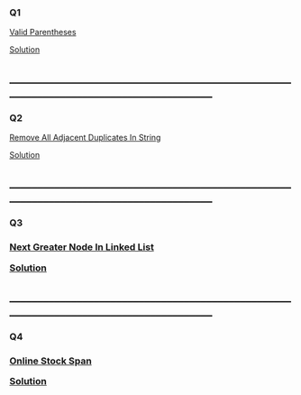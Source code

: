<h3>Q1</h3>
<a href = "https://leetcode.com/problems/remove-all-adjacent-duplicates-in-string/">Valid Parentheses</a>

<a href = "https://github.com/AbdullmenemFayez/Data-Structer-course-2022-2023/blob/main/3.Stack/Solutions/Valid%20Parentheses.java">Solution</a>

<h2>______________________________________________________________________________________</h2>

<h3>Q2</h3>
<a href = "https://leetcode.com/problems/remove-all-adjacent-duplicates-in-string/">Remove All Adjacent Duplicates In String</a>

<a href = "https://github.com/AbdullmenemFayez/Data-Structer-course-2022-2023/blob/main/3.Stack/Solutions/Remove%20All%20Adjacent%20Duplicates%20In%20String.java">Solution</a>

<h2>______________________________________________________________________________________</h2>

<h3>Q3<h3>

<a href = "https://leetcode.com/problems/next-greater-node-in-linked-list/">Next Greater Node In Linked List</a>

<a href = "https://github.com/AbdullmenemFayez/Data-Structer-course-2022-2023/blob/main/3.Stack/Solutions/Next%20Greater%20Node%20In%20Linked%20List.java">Solution</a>

<h2>______________________________________________________________________________________</h2>

<h3>Q4<h3>

<a href = "https://leetcode.com/problems/online-stock-span">Online Stock Span</a>

<a href = "https://github.com/AbdullmenemFayez/Data-Structer-course-2022-2023/blob/main/3.Stack/Solutions/Online%20Stock%20Span.java">Solution</a>

